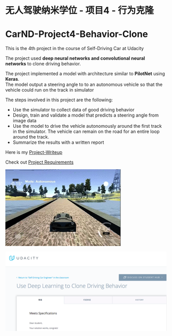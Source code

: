 # 无人驾驶纳米学位 - 项目4 - 行为克隆
# CarND-Project4-Behavior-Clone

[//]: # (Image References)

[image0]: ./Car-Move.gif
[image1]: ./Pass-certificate.png 

This is the 4th project in the course of Self-Driving Car at Udacity

The project used **deep neural networks and convolutional neural networks** to clone driving behavior.

The project implemented a model with architecture similar to **PilotNet** using **Keras**.   
The model output a steering angle to to an autonomous vehicle so that the vehicle could run on the track in simulator

The steps involved in this project are the following:
* Use the simulator to collect data of good driving behavior 
* Design, train and validate a model that predicts a steering angle from image data
* Use the model to drive the vehicle autonomously around the first track in the simulator. The vehicle can remain on the road for an entire loop around the track.
* Summarize the results with a written report

 Here is my [Project-Writeup](./Project-Writeup.md)
 
 Check out  [Project Requirements](./Project-README.md)
 
 ![alt text][image0]
 
 ![alt text][image1]
